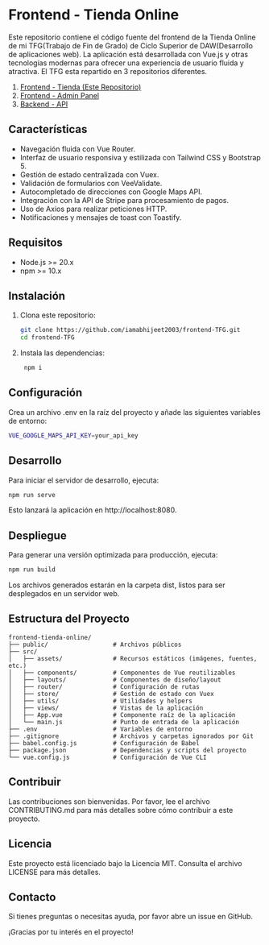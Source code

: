 # Frontend - Tienda Online

Este repositorio contiene el código fuente del frontend de la Tienda Online de mi TFG(Trabajo de Fin de Grado) de Ciclo Superior de DAW(Desarrollo de aplicaciones web). La aplicación está desarrollada con Vue.js y otras tecnologías modernas para ofrecer una experiencia de usuario fluida y atractiva.
El TFG esta repartido en 3 repositorios diferentes.
1. [Frontend - Tienda (Este Repositorio)](https://github.com/iamabhijeet2003/frontend-TFG.git)
2. [Frontend - Admin Panel](https://github.com/iamabhijeet2003/admin-TFG.git)
3. [Backend - API](https://github.com/iamabhijeet2003/backend-TFG.git)

## Características

- Navegación fluida con Vue Router.
- Interfaz de usuario responsiva y estilizada con Tailwind CSS y Bootstrap 5.
- Gestión de estado centralizada con Vuex.
- Validación de formularios con VeeValidate.
- Autocompletado de direcciones con Google Maps API.
- Integración con la API de Stripe para procesamiento de pagos.
- Uso de Axios para realizar peticiones HTTP.
- Notificaciones y mensajes de toast con Toastify.

## Requisitos

- Node.js >= 20.x
- npm >= 10.x

## Instalación

1. Clona este repositorio:
   ```bash
   git clone https://github.com/iamabhijeet2003/frontend-TFG.git
   cd frontend-TFG
   ```
2. Instala las dependencias:
   ```bash
    npm i
   ```
## Configuración
Crea un archivo .env en la raíz del proyecto y añade las siguientes variables de entorno:
  ```bash
  VUE_GOOGLE_MAPS_API_KEY=your_api_key
  ```
## Desarrollo
Para iniciar el servidor de desarrollo, ejecuta:
```bash
npm run serve
```
Esto lanzará la aplicación en http://localhost:8080.

## Despliegue
Para generar una versión optimizada para producción, ejecuta:
```bash
npm run build
```
Los archivos generados estarán en la carpeta dist, listos para ser desplegados en un servidor web.

## Estructura del Proyecto
```
frontend-tienda-online/
├── public/                  # Archivos públicos
├── src/
│   ├── assets/              # Recursos estáticos (imágenes, fuentes, etc.)
│   ├── components/          # Componentes de Vue reutilizables
│   ├── layouts/             # Componentes de diseño/layout
│   ├── router/              # Configuración de rutas
│   ├── store/               # Gestión de estado con Vuex
│   ├── utils/               # Utilidades y helpers
│   ├── views/               # Vistas de la aplicación
│   ├── App.vue              # Componente raíz de la aplicación
│   └── main.js              # Punto de entrada de la aplicación
├── .env                     # Variables de entorno
├── .gitignore               # Archivos y carpetas ignorados por Git
├── babel.config.js          # Configuración de Babel
├── package.json             # Dependencias y scripts del proyecto
└── vue.config.js            # Configuración de Vue CLI
```

## Contribuir
Las contribuciones son bienvenidas. Por favor, lee el archivo CONTRIBUTING.md para más detalles sobre cómo contribuir a este proyecto.

## Licencia
Este proyecto está licenciado bajo la Licencia MIT. Consulta el archivo LICENSE para más detalles.

## Contacto
Si tienes preguntas o necesitas ayuda, por favor abre un issue en GitHub.

¡Gracias por tu interés en el proyecto!
